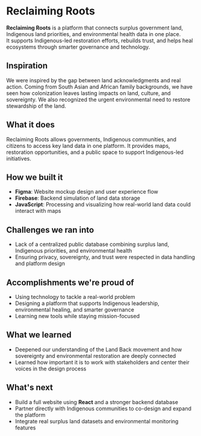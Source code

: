 # Reclaiming Roots

**Reclaiming Roots** is a platform that connects surplus government land, Indigenous land priorities, and environmental health data in one place.  
It supports Indigenous-led restoration efforts, rebuilds trust, and helps heal ecosystems through smarter governance and technology.

## Inspiration
We were inspired by the gap between land acknowledgments and real action. Coming from South Asian and African family backgrounds, we have seen how colonization leaves lasting impacts on land, culture, and sovereignty. We also recognized the urgent environmental need to restore stewardship of the land.

## What it does
Reclaiming Roots allows governments, Indigenous communities, and citizens to access key land data in one platform. It provides maps, restoration opportunities, and a public space to support Indigenous-led initiatives.

## How we built it
- **Figma**: Website mockup design and user experience flow
- **Firebase**: Backend simulation of land data storage
- **JavaScript**: Processing and visualizing how real-world land data could interact with maps

## Challenges we ran into
- Lack of a centralized public database combining surplus land, Indigenous priorities, and environmental health
- Ensuring privacy, sovereignty, and trust were respected in data handling and platform design

## Accomplishments we're proud of
- Using technology to tackle a real-world problem
- Designing a platform that supports Indigenous leadership, environmental healing, and smarter governance
- Learning new tools while staying mission-focused

## What we learned
- Deepened our understanding of the Land Back movement and how sovereignty and environmental restoration are deeply connected
- Learned how important it is to work with stakeholders and center their voices in the design process

## What's next
- Build a full website using **React** and a stronger backend database
- Partner directly with Indigenous communities to co-design and expand the platform
- Integrate real surplus land datasets and environmental monitoring features

